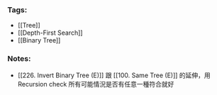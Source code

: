 ### Tags:
- [[Tree]]
- [[Depth-First Search]]
- [[Binary Tree]]
### Notes:
- [[226. Invert Binary Tree (E)]] 跟 [[100. Same Tree (E)]] 的延伸，用 Recursion check 所有可能情況是否有任意一種符合就好